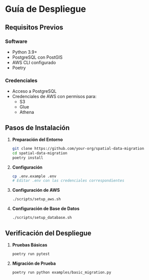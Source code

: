 # Guía de Despliegue

## Requisitos Previos

### Software
- Python 3.9+
- PostgreSQL con PostGIS
- AWS CLI configurado
- Poetry

### Credenciales
- Acceso a PostgreSQL
- Credenciales de AWS con permisos para:
  - S3
  - Glue
  - Athena

## Pasos de Instalación

1. **Preparación del Entorno**
   ```bash
   git clone https://github.com/your-org/spatial-data-migration
   cd spatial-data-migration
   poetry install
   ```

2. **Configuración**
   ```bash
   cp .env.example .env
   # Editar .env con las credenciales correspondientes
   ```

3. **Configuración de AWS**
   ```bash
   ./scripts/setup_aws.sh
   ```

4. **Configuración de Base de Datos**
   ```bash
   ./scripts/setup_database.sh
   ```

## Verificación del Despliegue

1. **Pruebas Básicas**
   ```bash
   poetry run pytest
   ```

2. **Migración de Prueba**
   ```bash
   poetry run python examples/basic_migration.py
   ```